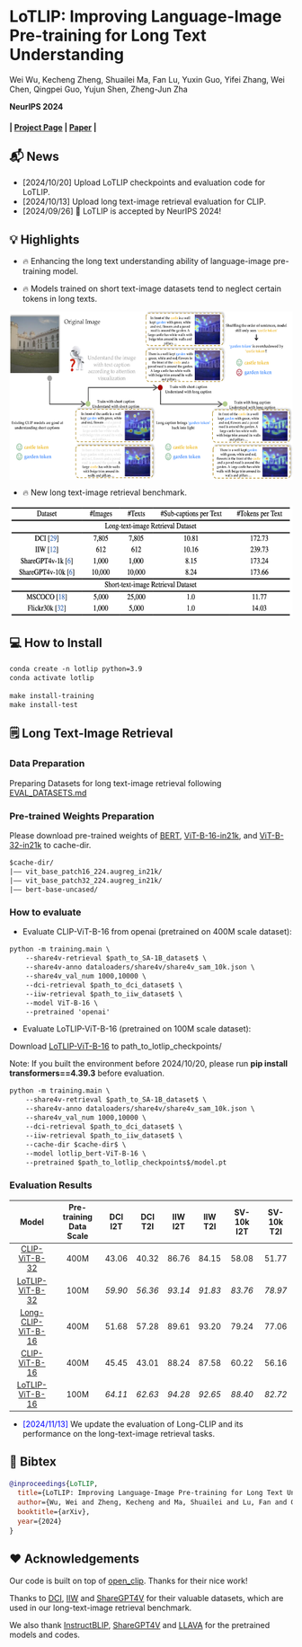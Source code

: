 # LoTLIP: Improving Language-Image Pre-training for Long Text Understanding

 Wei Wu, Kecheng Zheng, Shuailei Ma, Fan Lu, Yuxin Guo, Yifei Zhang, Wei Chen, Qingpei Guo, Yujun Shen, Zheng-Jun Zha<br>

**NeurIPS 2024**
#### | [Project Page](https://wuw2019.github.io/lot-lip/) | [Paper](https://arxiv.org/pdf/2410.05249) |

## 📬 News

- [2024/10/20] Upload LoTLIP checkpoints and evaluation code for LoTLIP.
- [2024/10/13] Upload long text-image retrieval evaluation for CLIP.
- [2024/09/26] 🎉 LoTLIP is accepted by NeurIPS 2024!


## 💡 Highlights
- 🔥 Enhancing the long text understanding ability of language-image pre-training model.

- 🔥 Models trained on short text-image datasets tend to neglect certain tokens in long texts.
<img src="figures/moti.png" style="vertical-align: -10px; display: block; margin-left: auto; margin-right: auto;" height="300px">

- 🔥 New long text-image retrieval benchmark.
<img src="figures/long-text-image datasets.png" style="vertical-align: -10px; display: block; margin-left: auto; margin-right: auto;" height="200px">

## 💻 How to Install


```
conda create -n lotlip python=3.9
conda activate lotlip

make install-training
make install-test
```


## 🗒 Long Text-Image Retrieval

### Data Preparation
Preparing Datasets for long text-image retrieval following [EVAL_DATASETS.md](EVAL_DATASETS.md)

### Pre-trained Weights Preparation
Please download pre-trained weights of [BERT](https://huggingface.co/google-bert/bert-base-uncased), [ViT-B-16-in21k](https://huggingface.co/timm/vit_base_patch16_224.augreg_in21k), and [ViT-B-32-in21k](https://huggingface.co/timm/vit_base_patch32_224.augreg_in21k) to cache-dir.

```
$cache-dir/
|–– vit_base_patch16_224.augreg_in21k/
|–– vit_base_patch32_224.augreg_in21k/
|–– bert-base-uncased/
```

### How to evaluate
- Evaluate CLIP-ViT-B-16 from openai (pretrained on 400M scale dataset):
```
python -m training.main \
    --share4v-retrieval $path_to_SA-1B_dataset$ \
    --share4v-anno dataloaders/share4v/share4v_sam_10k.json \
    --share4v_val_num 1000,10000 \
    --dci-retrieval $path_to_dci_dataset$ \
    --iiw-retrieval $path_to_iiw_dataset$ \
    --model ViT-B-16 \
    --pretrained 'openai'
```

- Evaluate LoTLIP-ViT-B-16 (pretrained on 100M scale dataset):

Download [LoTLIP-ViT-B-16](https://huggingface.co/weiwu-ww/LoTLIP-ViT-B-16-100M) to path_to_lotlip_checkpoints/

Note: If you built the environment before 2024/10/20, please run **pip install transformers==4.39.3** before evaluation. 

```
python -m training.main \
    --share4v-retrieval $path_to_SA-1B_dataset$ \
    --share4v-anno dataloaders/share4v/share4v_sam_10k.json \
    --share4v_val_num 1000,10000 \
    --dci-retrieval $path_to_dci_dataset$ \
    --iiw-retrieval $path_to_iiw_dataset$ \
    --cache-dir $cache-dir$ \
    --model lotlip_bert-ViT-B-16 \
    --pretrained $path_to_lotlip_checkpoints$/model.pt
```

 ### Evaluation Results

| Model |Pre-training Data Scale   | DCI I2T | DCI T2I| IIW I2T |IIW T2I| SV-10k I2T | SV-10k T2I |
|  :----: | :----: | :----: | :----: | :----: | :----: | :----: | :----: |
| [CLIP-ViT-B-32](https://openaipublic.azureedge.net/clip/models/40d365715913c9da98579312b702a82c18be219cc2a73407c4526f58eba950af/ViT-B-32.pt) |  400M | 43.06 | 40.32 | 86.76 | 84.15 | 58.08 | 51.77|
| [LoTLIP-ViT-B-32](https://huggingface.co/weiwu-ww/LoTLIP-ViT-B-32-100M) |  100M | *59.90* | *56.36* | *93.14*| *91.83* | *83.76* | *78.97*|
| [Long-CLIP-ViT-B-16](https://github.com/beichenzbc/Long-CLIP) |  400M | 51.68 | 57.28 | 89.61 |93.20 |79.24|77.06 |
| [CLIP-ViT-B-16](https://openaipublic.azureedge.net/clip/models/5806e77cd80f8b59890b7e101eabd078d9fb84e6937f9e85e4ecb61988df416f/ViT-B-16.pt) |  400M | 45.45 | 43.01 | 88.24 |87.58 |60.22|56.16 |
| [LoTLIP-ViT-B-16](https://huggingface.co/weiwu-ww/LoTLIP-ViT-B-16-100M) |  100M | *64.11*| *62.63*| *94.28* | *92.65*| *88.40* | *82.72* |

- <span style="color:blue">[2024/11/13]</span> We update the evaluation of Long-CLIP and its performance on the long-text-image retrieval tasks.

## 🔷 Bibtex


```bibtex
@inproceedings{LoTLIP,
  title={LoTLIP: Improving Language-Image Pre-training for Long Text Understanding},
  author={Wu, Wei and Zheng, Kecheng and Ma, Shuailei and Lu, Fan and Guo, Yuxin and Zhang, Yifei and Chen, Wei and Guo, Qingpei and Shen, Yujun and Zheng-Jun, Zha},
  booktitle={arXiv},
  year={2024}
}
```

## ❤️ Acknowledgements

Our code is built on top of [open_clip](https://github.com/mlfoundations/open_clip). Thanks for their nice work!

Thanks to [DCI](https://github.com/facebookresearch/DCI), [IIW](https://github.com/google/imageinwords/) and [ShareGPT4V](https://sharegpt4v.github.io/) for their valuable datasets, which are used in our long-text-image retrieval benchmark.

We also thank [InstructBLIP](https://github.com/salesforce/LAVIS), [ShareGPT4V](https://github.com/InternLM/InternLM-XComposer) and [LLAVA](https://github.com/haotian-liu/LLaVA) for the pretrained models and codes.

